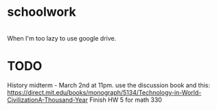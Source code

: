 # schoolwork
<br>
When I'm too lazy to use google drive.


# TODO
History midterm - March 2nd at 11pm. use the discussion book and this: 
https://direct.mit.edu/books/monograph/5134/Technology-in-World-CivilizationA-Thousand-Year
Finish HW 5 for math 330
